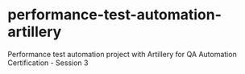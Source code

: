 # performance-test-automation-artillery
Performance test automation project with Artillery for QA Automation Certification - Session 3